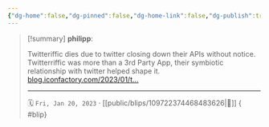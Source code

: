 ```yaml
---
{"dg-home":false,"dg-pinned":false,"dg-home-link":false,"dg-publish":true,"type":"blip","disabled rules":["yaml-title","yaml-title-alias","file-name-heading"],"title":"philipp on mastodon @ 2023-01-20","created-date":"2023-01-20T16:02:47","id":109722374468483630,"updated-date":"2025-05-02T08:50:43","dg-path":"blips/109722374468483626.md","permalink":"/blips/109722374468483626/","dgPassFrontmatter":true,"created":"2023-01-20T16:02:47","updated":"2025-05-02T08:50:43"}
---
```


> [!summary] **philipp**:
>
> Twitteriffic dies due to twitter closing down their APIs without notice. Twitterriffic was more than a 3rd Party App, their symbiotic relationship with twitter helped shape it. [blog.iconfactory.com/2023/01/t…](https://blog.iconfactory.com/2023/01/twitterrific-end-of-an-era/)
> - - -
>
> 🗓️ `Fri, Jan 20, 2023` · [[public/blips/109722374468483626\|🔗]]
{ #blip}

